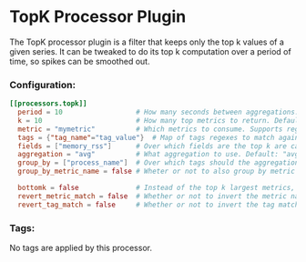 # TopK Processor Plugin

The TopK processor plugin is a filter that keeps only the top k values of a given series. It can be tweaked to do its top k computation over a period of time, so spikes can be smoothed out.

### Configuration:

```toml
[[processors.topk]]
  period = 10                  # How many seconds between aggregations. Default: 10
  k = 10                       # How many top metrics to return. Default: 10
  metric = "mymetric"          # Which metrics to consume. Supports regular expressions. No default. Mandatory
  tags = {"tag_name"="tag_value"}  # Map of tags regexes to match against. Default: "{}" (match all)
  fields = ["memory_rss"]      # Over which fields are the top k are calculated. Default: "value"
  aggregation = "avg"          # What aggregation to use. Default: "avg". Options: sum, avg, min, max
  group_by = ["process_name"]  # Over which tags should the aggregation be done. Default: []
  group_by_metric_name = false # Wheter or not to also group by metric name

  bottomk = false              # Instead of the top k largest metrics, return the bottom k lowest metrics
  revert_metric_match = false  # Whether or not to invert the metric name match
  revert_tag_match = false     # Whether or not to invert the tag match
```

### Tags:

No tags are applied by this processor.
